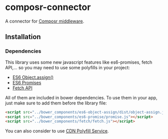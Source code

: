 # composr-connector
A connector for [Composr middleware](https://github.com/corbel-platform/corbel-composr).

## Installation

### Dependencies

This library uses some new javascript features like es6-promises, fetch API,... so you may need to use some polyfills in your project:

* [ES6 Object.assign()](https://github.com/rubennorte/es6-object-assign)
* [ES6 Promises](https://github.com/stefanpenner/es6-promise)
* [Fetch API](https://github.com/github/fetch)

All of them are included in bower dependencies. To use them in your app, just make sure to add them before the library file:
```html
<script src="../bower_components/es6-object-assign/dist/object-assign.js"></script>
<script src="../bower_components/es6-promise/promise.js"></script>
<script src="../bower_components/fetch/fetch.js"></script>
```
 You can also consider to use [CDN Polyfill Service]( https://cdn.polyfill.io/v2/docs/).
